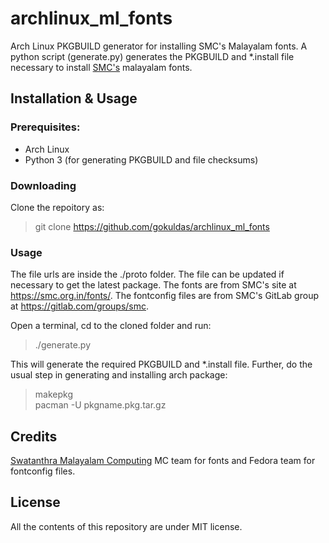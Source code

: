 # archlinux_ml_fonts
Arch Linux PKGBUILD generator for installing SMC's Malayalam fonts. A python script (generate.py) generates the PKGBUILD and *.install file necessary to install [SMC's](https://smc.org.in/fonts/) malayalam fonts.

## Installation & Usage

### Prerequisites:
* Arch Linux
* Python 3 (for generating PKGBUILD and file checksums)

### Downloading
Clone the repoitory as:  
> git clone https://github.com/gokuldas/archlinux_ml_fonts

### Usage
The file urls are inside the ./proto folder. The file can be updated if necessary to get the latest package. The fonts are from SMC's site at https://smc.org.in/fonts/. The fontconfig files are from SMC's GitLab group at https://gitlab.com/groups/smc.  

Open a terminal, cd to the cloned folder and run:
> ./generate.py   

This will generate the required PKGBUILD and *.install file. Further, do the usual step in generating and installing arch package:  
> makepkg  
> pacman -U pkgname.pkg.tar.gz

## Credits
[Swatanthra Malayalam Computing](https://smc.org.in/) MC team for fonts and Fedora team for fontconfig files.

## License
All the contents of this repository are under MIT license.
